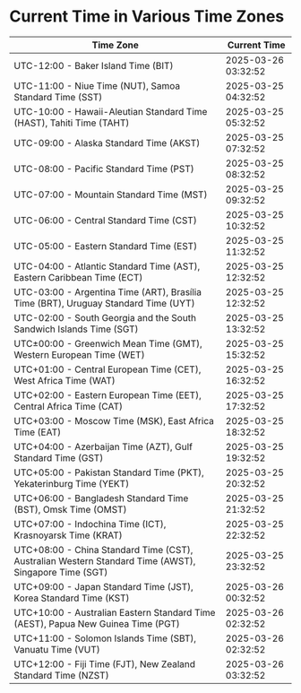 # Current Time in Various Time Zones

| Time Zone | Current Time |
|-----------|--------------|
| UTC-12:00 - Baker Island Time (BIT) | 2025-03-26 03:32:52 |
| UTC-11:00 - Niue Time (NUT), Samoa Standard Time (SST) | 2025-03-25 04:32:52 |
| UTC-10:00 - Hawaii-Aleutian Standard Time (HAST), Tahiti Time (TAHT) | 2025-03-25 05:32:52 |
| UTC-09:00 - Alaska Standard Time (AKST) | 2025-03-25 07:32:52 |
| UTC-08:00 - Pacific Standard Time (PST) | 2025-03-25 08:32:52 |
| UTC-07:00 - Mountain Standard Time (MST) | 2025-03-25 09:32:52 |
| UTC-06:00 - Central Standard Time (CST) | 2025-03-25 10:32:52 |
| UTC-05:00 - Eastern Standard Time (EST) | 2025-03-25 11:32:52 |
| UTC-04:00 - Atlantic Standard Time (AST), Eastern Caribbean Time (ECT) | 2025-03-25 12:32:52 |
| UTC-03:00 - Argentina Time (ART), Brasília Time (BRT), Uruguay Standard Time (UYT) | 2025-03-25 12:32:52 |
| UTC-02:00 - South Georgia and the South Sandwich Islands Time (SGT) | 2025-03-25 13:32:52 |
| UTC±00:00 - Greenwich Mean Time (GMT), Western European Time (WET) | 2025-03-25 15:32:52 |
| UTC+01:00 - Central European Time (CET), West Africa Time (WAT) | 2025-03-25 16:32:52 |
| UTC+02:00 - Eastern European Time (EET), Central Africa Time (CAT) | 2025-03-25 17:32:52 |
| UTC+03:00 - Moscow Time (MSK), East Africa Time (EAT) | 2025-03-25 18:32:52 |
| UTC+04:00 - Azerbaijan Time (AZT), Gulf Standard Time (GST) | 2025-03-25 19:32:52 |
| UTC+05:00 - Pakistan Standard Time (PKT), Yekaterinburg Time (YEKT) | 2025-03-25 20:32:52 |
| UTC+06:00 - Bangladesh Standard Time (BST), Omsk Time (OMST) | 2025-03-25 21:32:52 |
| UTC+07:00 - Indochina Time (ICT), Krasnoyarsk Time (KRAT) | 2025-03-25 22:32:52 |
| UTC+08:00 - China Standard Time (CST), Australian Western Standard Time (AWST), Singapore Time (SGT) | 2025-03-25 23:32:52 |
| UTC+09:00 - Japan Standard Time (JST), Korea Standard Time (KST) | 2025-03-26 00:32:52 |
| UTC+10:00 - Australian Eastern Standard Time (AEST), Papua New Guinea Time (PGT) | 2025-03-26 02:32:52 |
| UTC+11:00 - Solomon Islands Time (SBT), Vanuatu Time (VUT) | 2025-03-26 02:32:52 |
| UTC+12:00 - Fiji Time (FJT), New Zealand Standard Time (NZST) | 2025-03-26 03:32:52 |
